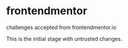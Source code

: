 # frontendmentor
challenges accepted from frontendmentor.io


This is the initial stage with untrusted changes.
